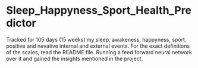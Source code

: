# Sleep_Happyness_Sport_Health_Predictor
Tracked for 105 days (15 weeks) my sleep, awakeness, happyness, sport, positive and nevative internal and external events. For the exact definitions of the scales, read the README file. Running a feed forward neural network over it and gained the insights mentioned in the project.
